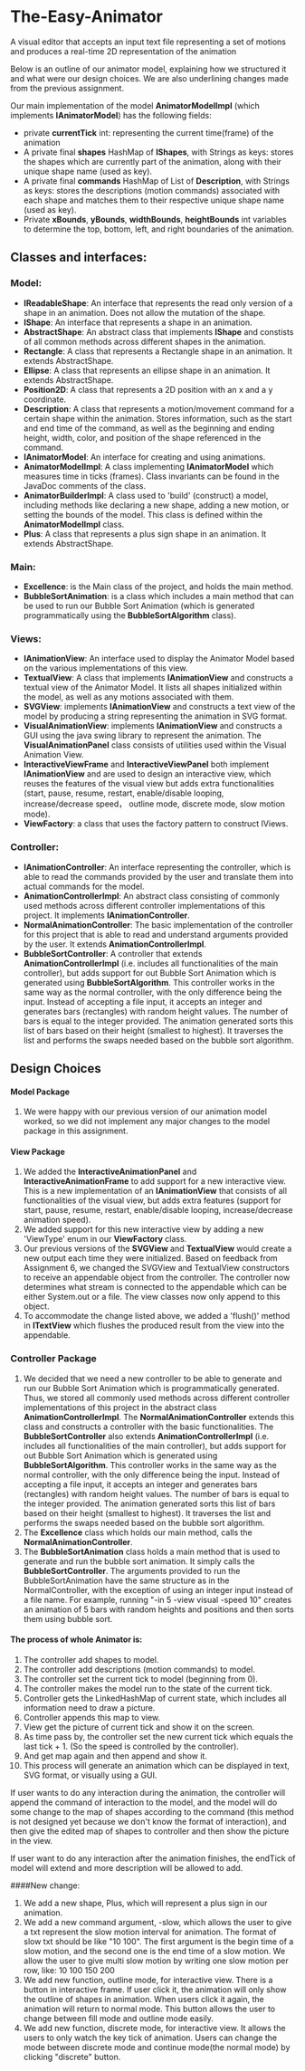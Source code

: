 # The-Easy-Animator
A visual editor that accepts an input text file representing a set of motions and produces a real-time 2D representation of the animation

Below is an outline of our animator model, explaining how we structured it and what were our design
 choices. We are also underlining changes made from the previous assignment.


Our main implementation of the model **AnimatorModelImpl** (which implements **IAnimatorModel**) has
 the following fields:
- private **currentTick** int: representing the current time(frame) of the animation
- A private final **shapes** HashMap of **IShapes**, with Strings as keys: stores the shapes which 
are currently part of the animation, along with their unique shape name (used as key).
- A private final **commands** HashMap of List of **Description**, with Strings as keys: stores the
 descriptions (motion commands) associated with each shape and matches them to their respective 
 unique shape name (used as key).
- Private **xBounds**, **yBounds**, **widthBounds**, **heightBounds** int variables to determine the
top, bottom, left, and right boundaries of the animation.

## Classes and interfaces:
### Model:
- **IReadableShape**: An interface that represents the read only version of a shape in an animation.
 Does not allow the mutation of the shape.
- **IShape**: An interface that represents a shape in an animation.
- **AbstractShape**: An abstract class that implements **IShape** and constists of all common 
methods across different shapes in the animation.
- **Rectangle**: A class that represents a Rectangle shape in an animation. It extends
 AbstractShape.
- **Ellipse**: A class that represents an ellipse shape in an animation. It extends AbstractShape.
- **Position2D**: A class that represents a 2D position with an x and a y coordinate.
- **Description**: A class that represents a motion/movement command for a certain shape within the
animation. Stores information, such as the start and end time of the command, as well as the 
beginning and ending height, width, color, and position of the shape referenced in the command.
- **IAnimatorModel**: An interface for creating and using animations.
- **AnimatorModelImpl**: A class implementing **IAnimatorModel** which measures time in ticks
 (frames). Class invariants can be found in the JavaDoc comments of the class.
 - **AnimatorBuilderImpl**: A class used to 'build' (construct) a model, including methods like 
 declaring a new shape, adding a new motion, or setting the bounds of the model. This class is defined
 within the **AnimatorModelImpl** class. 
 - **Plus**: A class that represents a plus sign shape in an animation. It extends AbstractShape.
### Main:
- **Excellence**: is the Main class of the project, and holds the main method.
- **BubbleSortAnimation**: is a class which includes a main method that can be used to run our 
 Bubble Sort Animation (which is generated programmatically using the **BubbleSortAlgorithm** class).

### Views:
- **IAnimationView**: An interface used to display the Animator Model based on the various 
implementations of this view.
- **TextualView**: A class that implements **IAnimationView** and constructs a textual
 view of the Animator Model. It lists all shapes initialized within the model, as well as any 
 motions associated with them.
- **SVGView**: implements **IAnimationView** and constructs a text view of the model by producing a string
representing the animation in SVG format.
- **VisualAnimationView**: implements **IAnimationView** and constructs a GUI using the java swing
library to represent the animation. The **VisualAnimationPanel** class consists of utilities used
within the Visual Animation View.
- **InteractiveViewFrame** and **InteractiveViewPanel** both implement **IAnimationView** and are used
 to design an interactive view, which reuses the features of the visual view but adds extra 
 functionalities (start, pause, resume, restart, enable/disable looping, increase/decrease speed， 
 outline mode, discrete mode, slow motion mode).
- **ViewFactory**: a class that uses the factory pattern to construct IViews.

### Controller:
- **IAnimationController**: An interface representing the controller, which is able to read the commands
provided by the user and translate them into actual commands for the model.
- **AnimationControllerImpl**: An abstract class consisting of commonly used methods across different
 controller implementations of this project. It implements **IAnimationController**.
- **NormalAnimationController**: The basic implementation of the controller for this project that is 
 able to read and understand arguments provided by the user. It extends **AnimationControllerImpl**.
- **BubbleSortController**: A controller that extends **AnimationControllerImpl** (i.e. includes all
 functionalities of the main controller), but adds support for out Bubble Sort Animation which is
 generated using **BubbleSortAlgorithm**. This controller works in the same way as the normal controller,
 with the only difference being the input. Instead of accepting a file input, it accepts an integer
 and generates bars (rectangles) with random height values. The number of bars is equal to the integer
 provided. The animation generated sorts this list of bars based on their height (smallest to highest).
 It traverses the list and performs the swaps needed based on the bubble sort algorithm.

## Design Choices
#### Model Package
1. We were happy with our previous version of our animation model worked, so we did not implement any
 major changes to the model package in this assignment.
#### View Package
1. We added the **InteractiveAnimationPanel** and **InteractiveAnimationFrame** to add support for a
 new interactive view. This is a new implementation of an **IAnimationView** that consists of all
 functionalities of the visual view, but adds extra features (support for start, pause, resume, restart,
 enable/disable looping, increase/decrease animation speed).
2. We added support for this new interactive view by adding a new 'ViewType' enum in our **ViewFactory**
 class.
3. Our previous versions of the **SVGView** and **TextualView** would create a new output each time
they were initialized. Based on feedback from Assignment 6, we changed the SVGView and TextualView 
constructors to receive an appendable object from the controller. The controller now determines what 
stream is connected to the appendable which can be either System.out or a file. The view classes now 
only append to this object.
4. To accommodate the change listed above, we added a 'flush()' method in **ITextView** which 
flushes the produced result from the view into the appendable.

### Controller Package
1. We decided that we need a new controller to be able to generate and run our Bubble Sort Animation
which is programmatically generated. Thus, we stored all commonly used methods across different 
controller implementations of this project in the abstract class **AnimationControllerImpl**.
The **NormalAnimationController** extends this class and constructs a controller with the basic 
functionalities. The **BubbleSortController** also extends **AnimationControllerImpl** (i.e. includes 
all functionalities of the main controller), but adds support for out Bubble Sort Animation which is
generated using **BubbleSortAlgorithm**. This controller works in the same way as the normal controller,
with the only difference being the input. Instead of accepting a file input, it accepts an integer
and generates bars (rectangles) with random height values. The number of bars is equal to the integer
provided. The animation generated sorts this list of bars based on their height (smallest to highest).
It traverses the list and performs the swaps needed based on the bubble sort algorithm.
2. The **Excellence** class which holds our main method, calls the **NormalAnimationController**.
3. The **BubbleSortAnimation** class holds a main method that is used to generate and run the bubble 
sort animation. It simply calls the **BubbleSortController**. The arguments provided to run the 
BubbleSortAnimation have the same structure as in the NormalController, with the exception of using
an integer input instead of a file name. For example, running "-in 5 -view visual -speed 10" creates
an animation of 5 bars with random heights and positions and then sorts them using bubble sort.

#### The process of whole Animator is:
1. The controller add shapes to model.
2. The controller add descriptions (motion commands) to model.
3. The controller set the current tick to model (beginning from 0).
4. The controller makes the model run to the state of the current tick.
5. Controller gets the LinkedHashMap of current state, which includes all information need to
draw a picture.
6. Controller appends this map to view.
7. View get the picture of current tick and show it on the screen.
8. As time pass by, the controller set the new current tick which equals the last tick + 1. 
(So the speed is controlled by the controller).
9. And get map again and then append and show it.
10. This process will generate an animation which can be displayed in text, SVG format, or visually
using a GUI.

If user wants to do any interaction during the animation, the controller will 
append the command of interaction to the model, and the model will do some change to 
the map of shapes according to the command (this method is not designed yet because we don't 
know the format of interaction), and then give the edited map of shapes to controller 
and then show the picture in the view.

If user want to do any interaction after the animation finishes, the endTick of model
will extend and more description will be allowed to add.

####New change:
1. We add a new shape, Plus, which will represent a plus sign in our animation.
2. We add a new command argument, -slow, which allows the user to give a txt represent the 
slow motion interval for animation. The format of slow txt should be like "10 100". The first 
argument is the begin time of a slow motion, and the second one is the end time of a slow motion.
We allow the user to give multi slow motion by writing one slow motion per row, like:
10 100
150 200
3. We add new function, outline mode, for interactive view. There is a button in interactive frame.
If user click it, the animation will only show the outline of shapes in animation. When users click
it again, the animation will return to normal mode.  This button allows the user to change between
fill mode and outline mode easily.
4. We add new function, discrete mode, for interactive view. It allows the users to only watch
the key tick of animation. Users can change the mode between discrete mode and continue mode(the 
normal mode) by clicking "discrete" button.

